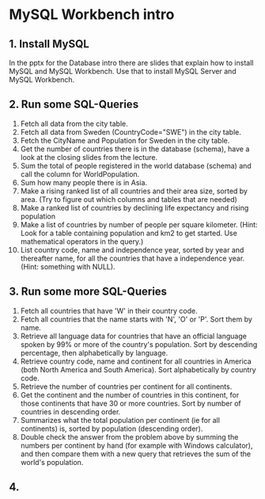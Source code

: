 # MySQL Workbench intro

## 1. Install MySQL

In the pptx for the Database intro there are slides that explain how to install MySQL and MySQL Workbench. Use that to install MySQL Server and MySQL Workbench.

## 2. Run some SQL-Queries

1. Fetch all data from the city table.
1. Fetch all data from Sweden (CountryCode="SWE") in the city table.
1. Fetch the CityName and Population for Sweden in the city table.
1. Get the number of countries there is in the database (schema), have a look at the closing slides from the lecture.
1. Sum the total of people registered in the world database (schema) and call the column for WorldPopulation.
1. Sum how many people there is in Asia.
1. Make a rising ranked list of all countries and their area size, sorted by area. (Try to figure out which columns and tables that are needed)
1. Make a ranked list of countries by declining life expectancy and rising population
1. Make a list of countries by number of people per square kilometer. (Hint: Look for a table containing population and km2 to get started. Use mathematical operators in the query.)
1. List country code, name and independence year, sorted by year and thereafter name, for all the countries that have a independence year. (Hint: something with NULL).

## 3. Run some more SQL-Queries

1. Fetch all countries that have 'W' in their country code.
1. Fetch all countries that the name starts with 'N', 'O' or 'P'. Sort them by name.
1. Retrieve all language data for countries that have an official language spoken by 99% or more of the country's population. Sort by descending percentage, then alphabetically by language.
1. Retrieve country code, name and continent for all countries in America (both North America and South America). Sort alphabetically by country code.
1. Retrieve the number of countries per continent for all continents.
1. Get the continent and the number of countries in this continent, for those continents that have 30 or more countries. Sort by number of countries in descending order.
1. Summarizes what the total population per continent (ie for all continents) is, sorted by population (descending order).
1. Double check the answer from the problem above by summing the numbers per continent by hand (for example with Windows calculator), and then compare them with a new query that retrieves the sum of the world's population.

## 4.
